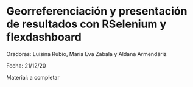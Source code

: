 # Georreferenciación y presentación de resultados con RSelenium y flexdashboard

Oradoras: Luisina Rubio, María Eva Zabala y Aldana Armendáriz

Fecha: 21/12/20

Material: a completar


